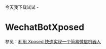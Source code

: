 今天我下载试试 -

# WechatBotXposed
 参见：[利用 Xposed 快速实现一个简易微信机器人](https://blankeer.github.io/2018/05/09/%E5%88%A9%E7%94%A8-Xposed-%E5%BF%AB%E9%80%9F%E5%AE%9E%E7%8E%B0%E4%B8%80%E4%B8%AA%E7%AE%80%E6%98%93%E5%BE%AE%E4%BF%A1%E6%9C%BA%E5%99%A8%E4%BA%BA/)
